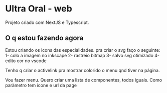# Ultra Oral - web

Projeto criado com NextJS e Typescript.

## O q estou fazendo agora

Estou criando os icons das especialidades. pra criar o svg faço o seguinte:
1- colo a imagem no inkscape
2- rastreio bitmap
3- salvo svg otimizado
4- edito cor no vscode

Tenho q criar o activelink pra mostrar colorido o menu qnd tiver na página.

Vou fazer menu. Quero criar uma lista de componentes, todos iguais. Como parämetro tem icone e url da page
